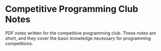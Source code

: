 # Competitive Programming Club Notes
PDF notes written for the competitive programming club.
These notes are short, and they cover the basic knowledge necessary for programming competitions.
